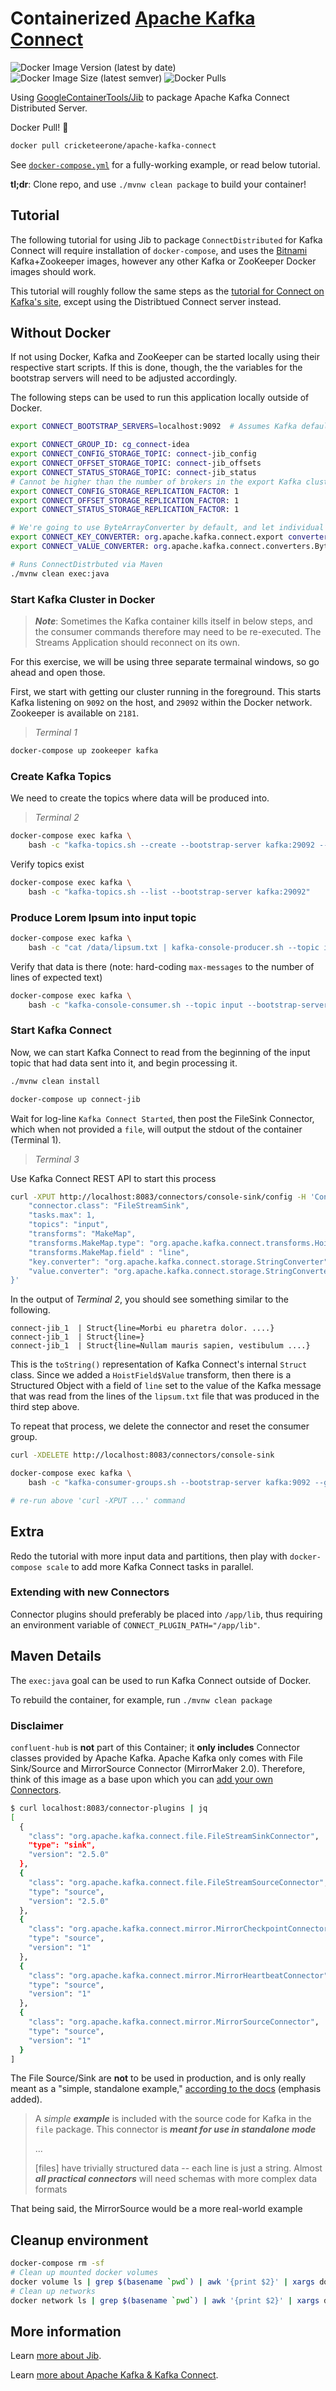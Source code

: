 # Containerized [Apache Kafka Connect](http://kafka.apache.org/documentation/#connect)

![Docker Image Version (latest by date)](https://img.shields.io/docker/v/cricketeerone/apache-kafka-connect?logo=docker&style=flat-square) ![Docker Image Size (latest semver)](https://img.shields.io/docker/image-size/cricketeerone/apache-kafka-connect?logo=docker&label=size&style=flat-square) ![Docker Pulls](https://img.shields.io/docker/pulls/cricketeerone/apache-kafka-connect?label=pulls&logo=docker&style=flat-square)

Using [GoogleContainerTools/Jib](https://github.com/GoogleContainerTools/jib) to package Apache Kafka Connect Distributed Server.

Docker Pull! 🐳  

```sh
docker pull cricketeerone/apache-kafka-connect
```

See [`docker-compose.yml`](docker-compose.yml) for a fully-working example, or read below tutorial.

**tl;dr**: Clone repo, and use `./mvnw clean package` to build your container!

## Tutorial

The following tutorial for using Jib to package `ConnectDistributed` for Kafka Connect will require installation of `docker-compose`, and uses the [Bitnami](https://github.com/bitnami/bitnami-docker-kafka) Kafka+Zookeeper images, however any other Kafka or ZooKeeper Docker images should work. 

This tutorial will roughly follow the same steps as the [tutorial for Connect on Kafka's site](https://kafka.apache.org/documentation/#quickstart_kafkaconnect), except using the Distribtued Connect server instead. 

## Without Docker

If not using Docker, Kafka and ZooKeeper can be started locally using their respective start scripts. If this is done, though, the the variables for the bootstrap servers will need to be adjusted accordingly.  

The following steps can be used to run this application locally outside of Docker.  

```bash
export CONNECT_BOOTSTRAP_SERVERS=localhost:9092  # Assumes Kafka default port

export CONNECT_GROUP_ID: cg_connect-idea
export CONNECT_CONFIG_STORAGE_TOPIC: connect-jib_config
export CONNECT_OFFSET_STORAGE_TOPIC: connect-jib_offsets
export CONNECT_STATUS_STORAGE_TOPIC: connect-jib_status
# Cannot be higher than the number of brokers in the export Kafka cluster
export CONNECT_CONFIG_STORAGE_REPLICATION_FACTOR: 1
export CONNECT_OFFSET_STORAGE_REPLICATION_FACTOR: 1
export CONNECT_STATUS_STORAGE_REPLICATION_FACTOR: 1

# We're going to use ByteArrayConverter by default, and let individual connectors configure themselves
export CONNECT_KEY_CONVERTER: org.apache.kafka.connect.export converters.ByteArrayConverter
export CONNECT_VALUE_CONVERTER: org.apache.kafka.connect.converters.ByteArrayConverter

# Runs ConnectDistrbuted via Maven
./mvnw clean exec:java
```

### Start Kafka Cluster in Docker

> ***Note***: Sometimes the Kafka container kills itself in below steps, and the consumer commands therefore may need to be re-executed. The Streams Application should reconnect on its own. 

For this exercise, we will be using three separate termainal windows, so go ahead and open those. 

First, we start with getting our cluster running in the foreground. This starts Kafka listening on `9092` on the host, and `29092` within the Docker network. Zookeeper is available on `2181`.

> *Terminal 1*

```bash
docker-compose up zookeeper kafka
```

### Create Kafka Topics

We need to create the topics where data will be produced into. 

> *Terminal 2*

```bash
docker-compose exec kafka \
    bash -c "kafka-topics.sh --create --bootstrap-server kafka:29092 --topic input --partitions=1 --replication-factor=1"
```

Verify topics exist

```bash
docker-compose exec kafka \
    bash -c "kafka-topics.sh --list --bootstrap-server kafka:29092"
```

### Produce Lorem Ipsum into input topic

```bash
docker-compose exec kafka \
    bash -c "cat /data/lipsum.txt | kafka-console-producer.sh --topic input --broker-list kafka:9092"
```

Verify that data is there (note: hard-coding `max-messages` to the number of lines of expected text)

```bash
docker-compose exec kafka \
    bash -c "kafka-console-consumer.sh --topic input --bootstrap-server kafka:9092 --from-beginning --max-messages=9"
```

### Start Kafka Connect

Now, we can start Kafka Connect to read from the beginning of the input topic that had data sent into it, and begin processing it. 

```bash
./mvnw clean install

docker-compose up connect-jib
```

Wait for log-line `Kafka Connect Started`, then post the FileSink Connector, which when not provided a `file`, will output the stdout of the container (Terminal 1).

> *Terminal 3*

Use Kafka Connect REST API to start this process

```bash
curl -XPUT http://localhost:8083/connectors/console-sink/config -H 'Content-Type: application/json' -d '{ 
    "connector.class": "FileStreamSink",
    "tasks.max": 1,
    "topics": "input",
    "transforms": "MakeMap",
    "transforms.MakeMap.type": "org.apache.kafka.connect.transforms.HoistField$Value",
    "transforms.MakeMap.field" : "line",
    "key.converter": "org.apache.kafka.connect.storage.StringConverter",
    "value.converter": "org.apache.kafka.connect.storage.StringConverter"
}'
```

In the output of _Terminal 2_, you should see something similar to the following.

```text
connect-jib_1  | Struct{line=Morbi eu pharetra dolor. ....}
connect-jib_1  | Struct{line=}
connect-jib_1  | Struct{line=Nullam mauris sapien, vestibulum ....}
```

This is the `toString()` representation of Kafka Connect's internal `Struct` class. Since we added a `HoistField$Value` transform, then there is a Structured Object with a field of `line` set to the value of the Kafka message that was read from the lines of the `lipsum.txt` file that was produced in the third step above. 

To repeat that process, we delete the connector and reset the consumer group.

```bash
curl -XDELETE http://localhost:8083/connectors/console-sink

docker-compose exec kafka \
    bash -c "kafka-consumer-groups.sh --bootstrap-server kafka:9092 --group connect-console-sink --reset-offsets --all-topics --to-earliest --execute"

# re-run above 'curl -XPUT ...' command 
```

## Extra

Redo the tutorial with more input data and partitions, then play with `docker-compose scale` to add more Kafka Connect tasks in parallel.

### Extending with new Connectors

Connector plugins should preferably be placed into `/app/lib`, thus requiring an environment variable of `CONNECT_PLUGIN_PATH="/app/lib"`. 

## Maven Details 

The `exec:java` goal can be used to run Kafka Connect outside of Docker.

To rebuild the container, for example, run `./mvnw clean package`

### Disclaimer

`confluent-hub` is **not** part of this Container; it **only includes** Connector classes provided by Apache Kafka. Apache Kafka only comes with File Sink/Source and MirrorSource Connector (MirrorMaker 2.0). Therefore, think of this image as a base upon which you can [add your own Connectors](#extending-with-new-connectors). 

```bash
$ curl localhost:8083/connector-plugins | jq
[
  {
    "class": "org.apache.kafka.connect.file.FileStreamSinkConnector",
    "type": "sink",
    "version": "2.5.0"
  },
  {
    "class": "org.apache.kafka.connect.file.FileStreamSourceConnector",
    "type": "source",
    "version": "2.5.0"
  },
  {
    "class": "org.apache.kafka.connect.mirror.MirrorCheckpointConnector",
    "type": "source",
    "version": "1"
  },
  {
    "class": "org.apache.kafka.connect.mirror.MirrorHeartbeatConnector",
    "type": "source",
    "version": "1"
  },
  {
    "class": "org.apache.kafka.connect.mirror.MirrorSourceConnector",
    "type": "source",
    "version": "1"
  }
]
```

The File Source/Sink are **not** to be used in production, and is only really meant as a "simple, standalone example," [according to the docs](https://kafka.apache.org/documentation/#connect_developing) (emphasis added).

> A _simple **example**_ is included with the source code for Kafka in the `file` package. This connector is **_meant for use in standalone mode_**
> 
> ... 
> 
> [files] have trivially structured data -- each line is just a string. Almost **_all practical connectors_** will need schemas with more complex data formats

That being said, the MirrorSource would be a more real-world example 

## Cleanup environment

```bash
docker-compose rm -sf
# Clean up mounted docker volumes
docker volume ls | grep $(basename `pwd`) | awk '{print $2}' | xargs docker volume rm 
# Clean up networks
docker network ls | grep $(basename `pwd`) | awk '{print $2}' | xargs docker network rm
```

## More information

Learn [more about Jib](https://github.com/GoogleContainerTools/jib).

Learn [more about Apache Kafka & Kafka Connect](http://kafka.apache.org/documentation).
